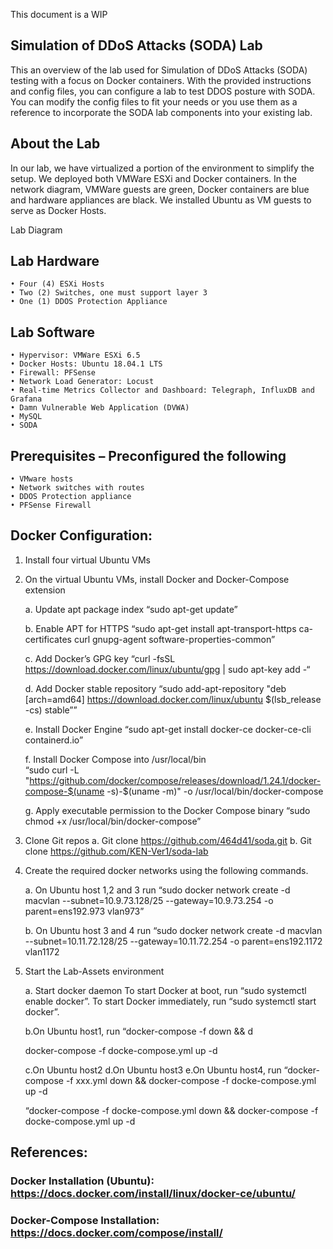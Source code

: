 

This document is a WIP 

## Simulation of DDoS Attacks (SODA) Lab

This an overview of the lab used for Simulation of DDoS Attacks (SODA) testing with a focus on Docker containers. With the provided instructions and config files, you can configure a lab to test DDOS posture with SODA. You can modify the config files to fit your needs or you use them as a reference to incorporate the SODA lab components into your existing lab.

## About the Lab

In our lab, we have virtualized a portion of the environment to simplify the setup. We deployed both VMWare ESXi and Docker containers. In the network diagram, VMWare guests are green, Docker containers are blue and hardware appliances are black. We installed Ubuntu as VM guests to serve as Docker Hosts. 

Lab Diagram

 


## Lab Hardware
	• Four (4) ESXi Hosts
	• Two (2) Switches, one must support layer 3
	• One (1) DDOS Protection Appliance

## Lab Software
	• Hypervisor: VMWare ESXi 6.5
	• Docker Hosts: Ubuntu 18.04.1 LTS 
	• Firewall: PFSense
	• Network Load Generator: Locust
	• Real-time Metrics Collector and Dashboard: Telegraph, InfluxDB and Grafana
	• Damn Vulnerable Web Application (DVWA)
	• MySQL
	• SODA
 
## Prerequisites – Preconfigured the following
	• VMware hosts
	• Network switches with routes 
	• DDOS Protection appliance
	• PFSense Firewall

## Docker Configuration:

1.	Install four virtual Ubuntu VMs

2.	On the virtual Ubuntu VMs, install Docker and Docker-Compose extension

	a. Update apt package index 
	   “sudo apt-get update”

	b. Enable APT for HTTPS
	   “sudo apt-get install apt-transport-https ca-certificates curl gnupg-agent software-properties-common”

	c. Add Docker’s GPG key
	   “curl -fsSL https://download.docker.com/linux/ubuntu/gpg | sudo apt-key add -“

	d. Add Docker stable repository
	   “sudo add-apt-repository   "deb [arch=amd64] https://download.docker.com/linux/ubuntu $(lsb_release -cs) stable””

	e. Install Docker Engine
	   “sudo apt-get install docker-ce docker-ce-cli containerd.io”

	f. Install Docker Compose into /usr/local/bin  
	   “sudo curl -L "https://github.com/docker/compose/releases/download/1.24.1/docker-compose-$(uname -s)-$(uname -m)" -o /usr/local/bin/docker-compose

	g. Apply executable permission to the Docker Compose binary 
	   “sudo chmod +x /usr/local/bin/docker-compose”

3.	Clone Git repos
	a. Git clone https://github.com/464d41/soda.git
	b. Git clone https://github.com/KEN-Ver1/soda-lab

4.	Create the required docker networks using the following commands.

	a. On Ubuntu host 1,2 and 3 run 
	   “sudo docker network create -d macvlan --subnet=10.9.73.128/25 --gateway=10.9.73.254 -o parent=ens192.973 vlan973”

	b. On Ubuntu host 3 and 4 run 
	   “sudo docker network create -d macvlan --subnet=10.11.72.128/25 --gateway=10.11.72.254 -o parent=ens192.1172 vlan1172

5.	Start the Lab-Assets environment

	a. Start docker daemon
	   To start Docker at boot, run “sudo systemctl enable docker”.
	   To start Docker immediately, run “sudo systemctl start docker”.

	b.On Ubuntu host1, run
	  “docker-compose -f  down && d


	docker-compose -f docke-compose.yml up -d

	c.On Ubuntu host2
	d.On Ubuntu host3
	e.On Ubuntu host4, run
	“docker-compose -f xxx.yml down && docker-compose -f docke-compose.yml up -d


	“docker-compose -f docke-compose.yml down && docker-compose -f docke-compose.yml up -d


## References:

### Docker Installation (Ubuntu): https://docs.docker.com/install/linux/docker-ce/ubuntu/
### Docker-Compose Installation: https://docs.docker.com/compose/install/
 

